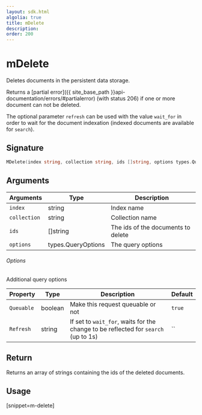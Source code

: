 ```yaml
---
layout: sdk.html
algolia: true
title: mDelete
description:
order: 200
---
```


# mDelete

Deletes documents in the persistent data storage.

Returns a [partial error]({{ site_base_path }}api-documentation/errors/#partialerror) (with status 206) if one or more document can not be deleted.

The optional parameter `refresh` can be used
with the value `wait_for` in order to wait for the document indexation (indexed documents are available for `search`).

## Signature

```go
MDelete(index string, collection string, ids []string, options types.QueryOptions) ([]string, error)
```

## Arguments

| Arguments | Type | Description |
| --- | --- | --- |
| `index` | string | Index name |
| `collection` | string | Collection name |
| `ids` | []string | The ids of the documents to delete |
| `options` | types.QueryOptions | The query options |

###### Options

Additional query options

| Property   | Type    | Description                       | Default |
| ---------- | ------- | --------------------------------- | ------- |
| `Queuable` | boolean | Make this request queuable or not | `true`  |
| `Refresh` | string | If set to `wait_for`, waits for the change to be reflected for `search` (up to 1s) | `` |

## Return

Returns an array of strings containing the ids of the deleted documents.

## Usage

[snippet=m-delete]
